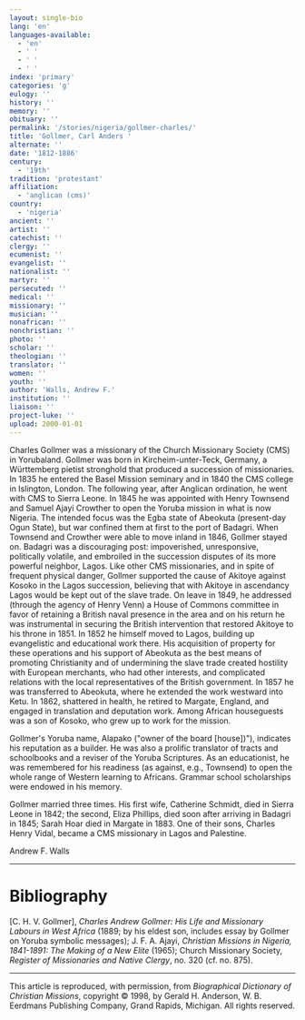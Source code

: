 ```yaml
---
layout: single-bio
lang: 'en'
languages-available:
  - 'en'
  - ' '
  - ' '
  - ' '
index: 'primary'
categories: 'g'
eulogy: ''
history: ''
memory: ''
obituary: ''
permalink: '/stories/nigeria/gollmer-charles/'
title: 'Gollmer, Carl Anders '
alternate: ''
date: '1812-1886'
century:
  - '19th'
tradition: 'protestant'
affiliation:
  - 'anglican (cms)'
country:
  - 'nigeria'
ancient: ''
artist: ''
catechist: ''
clergy: ''
ecumenist: ''
evangelist: ''
nationalist: ''
martyr: ''
persecuted: ''
medical: ''
missionary: ''
musician: ''
nonafrican: ''
nonchristian: ''
photo: ''
scholar: ''
theologian: ''
translator: ''
women: ''
youth: ''
author: 'Walls, Andrew F.'
institution: ''
liaison: ''
project-luke: ''
upload: 2000-01-01
---
```



Charles Gollmer was a missionary of the Church Missionary Society (CMS) in Yorubaland. Gollmer was born in Kircheim-unter-Teck, Germany, a Württemberg pietist stronghold that produced a succession of missionaries. In 1835 he entered the Basel Mission seminary and in 1840 the CMS college in Islington, London. The following year, after Anglican ordination, he went with CMS to Sierra Leone. In 1845 he was appointed with Henry Townsend and Samuel Ajayi Crowther to open the Yoruba mission in what is now Nigeria. The intended focus was the Egba state of Abeokuta (present-day Ogun State), but war confined them at first to the port of Badagri. When Townsend and Crowther were able to move inland in 1846, Gollmer stayed on. Badagri was a discouraging post: impoverished, unresponsive, politically volatile, and embroiled in the succession disputes of its more powerful neighbor, Lagos. Like other CMS missionaries, and in spite of frequent physical danger, Gollmer supported the cause of Akitoye against Kosoko in the Lagos succession, believing that with Akitoye in ascendancy Lagos would be kept out of the slave trade. On leave in 1849, he addressed (through the agency of Henry Venn) a House of Commons committee in favor of retaining a British naval presence in the area and on his return he was instrumental in securing the British intervention that restored Akitoye to his throne in 1851. In 1852 he himself moved to Lagos, building up evangelistic and educational work there. His acquisition of property for these operations and his support of Abeokuta as the best means of promoting Christianity and of undermining the slave trade created hostility with European merchants, who had other interests, and complicated relations with the local representatives of the British government. In 1857 he was transferred to Abeokuta, where he extended the work westward into Ketu. In 1862, shattered in health, he retired to Margate, England, and engaged in translation and deputation work. Among African houseguests was a son of Kosoko, who grew up to work for the mission.

Gollmer's Yoruba name, Alapako ("owner of the board [house])"), indicates his reputation as a builder. He was also a prolific translator of tracts and schoolbooks and a reviser of the Yoruba Scriptures. As an educationist, he was remembered for his readiness (as against, e.g., Townsend) to open the whole range of Western learning to Africans. Grammar school scholarships were endowed in his memory.

Gollmer married three times. His first wife, Catherine Schmidt, died in Sierra Leone in 1842; the second, Eliza Phillips, died soon after arriving in Badagri in 1845; Sarah Hoar died in Margate in 1883. One of their sons, Charles Henry Vidal, became a CMS missionary in Lagos and Palestine.

Andrew F. Walls

---

# Bibliography

[C. H. V. Gollmer], *Charles Andrew Gollmer: His Life and Missionary Labours in West Africa* (1889; by his eldest son, includes essay by Gollmer on Yoruba symbolic messages); J. F. A. Ajayi, *Christian Missions in Nigeria, 1841-1891: The Making of a New Elite* (1965); Church Missionary Society, *Register of Missionaries and Native Clergy*, no. 320 (cf. no. 875).

---

This article is reproduced, with permission, from *Biographical Dictionary of Christian Missions*, copyright © 1998, by Gerald H. Anderson, W. B. Eerdmans Publishing Company, Grand Rapids, Michigan. All rights reserved.